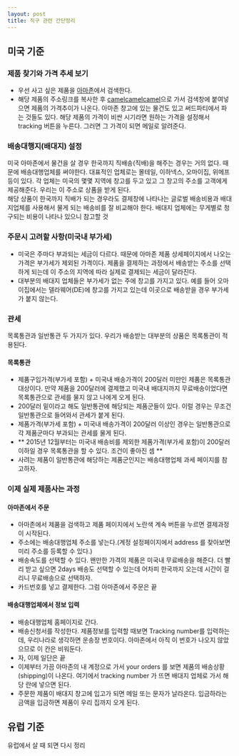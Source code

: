 ```yaml
---  
layout: post  
title: 직구 관련 간단정리  
---  
```


## 미국 기준  
### 제품 찾기와 가격 추세 보기  
* 우선 사고 싶은 제품을 [아마존](http://amazon.com)에서 검색한다.  
* 해당 제품의 주소링크를 복사한 후 [camelcamelcamel](http://camelcamelcamel.com)으로 가서 검색창에 붙여넣으면 제품의 가격추이가 나온다. 아마존 창고에 있는 물건도 있고 써드파티에서 파는 것들도 있다. 해당 제품의 가격이 비싼 시기라면 원하는 가격을 설정해서 tracking 버튼을 누른다. 그러면 그 가격이 되면 메일로 알려준다.  

### 배송대행지(배대지) 설정  
미국 아마존에서 물건을 살 경우 한국까지 직배송(직배)을 해주는 경우는 거의 없다. 때문에 배송대행업체를 써야한다. 대표적인 업체로는 몰테일, 이하넥스, 오마이집, 위메프 등이 있다. 각 업체는 미국의 몇몇 지역에 창고를 두고 있고 그 창고의 주소를 고객에게 제공해준다. 우리는 이 주소로 상품을 받게 된다.  
해당 상품이 한국까지 직배가 되는 경우라도 결제창에 나타나는 글로벌 배송비용과 배대지업체를 사용해서 물게 되는 배송비를 잘 비교해야 한다. 배대지 업체에는 무게별로 청구되는 비용이 나타나 있으니 참고할 것 

### 주문시 고려할 사항(미국내 부가세)  
* 미국은 주마다 부과되는 세금이 다르다. 때문에 아마존 제품 상세페이지에서 나오는 가격은 부가세가 제외된 가격이다. 제품을 결제하는 과정에서 배송받는 주소를 선택하게 되는데 이 주소의 지역에 따라 실제로 결제되는 세금이 달라진다. 
* 대부분의 배대지 업체들은 부가세가 없는 주에 창고를 가지고 있다. 예를 들어 오마이집에서는 델라웨어(DE)에 창고를 가지고 있는데 이곳으로 배송받을 경우 부가세가 붙지 않는다. 

### 관세  
목록통관과 일반통관 두 가지가 있다. 우리가 배송받는 대부분의 상품은 목록통관이 적용된다.
#### 목록통관 
* 제품구입가격(부가세 포함) + 미국내 배송가격이 200달러 미만인 제품은 목록통관 대상이다. 만약 제품을 200달러에 결제했고 미국내 배대지까지 무료배송이었다면 목록통관으로 관세를 물지 않고 나에게 오게 된다.
* 200달러 밑이라고 해도 일반통관에 해당되는 제품군들이 있다. 이럴 경우는 무조건 일반통관으로 들어와서 관세가 붙게 된다. 
* 제품가격(부가세 포함) + 미국내 배송가격이 200달러 이상인 경우는 일반통관으로 각 제품군마다 부과되는 관세를 물게 된다.
* ** 2015년 12월부터는 미국내 배송비를 제외한 제품가격(부가세 포함)이 200달러 이하일 경우 목록통관을 할 수 있다. 조건이 좋아진 셈 **
* 사려는 제품이 일반통관에 해당하는 제품군인지는 배송대행업체 과세 페이지를 참고하자. 

### 이제 실제 제품사는 과정  
#### 아마존에서 주문   
* 아마존에서 제품을 검색하고 제품 페이지에서 노란색 계속 버튼을 누르면 결제과정이 시작된다. 
* 주소에는 배송대행업체 주소를 넣는다.(계정 설정페이지에서 address 를 찾아보면 미리 주소를 등록할 수 있다.)
* 배송속도를 선택할 수 있다. 왠만한 가격의 제품은 미국내 무료배송을 해준다. 더 빨리 받고 싶으면 2days 배송도 선택할 수 있는데 어차피 한국까지 오는데 시간이 걸리니 무료배송으로 선택하자. 
* 카드번호를 넣고 결제한다. 그럼 아마존에서 주문은 끝

#### 배송대행업체에서 정보 입력 
* 배송대행업체 홈페이지로 간다. 
* 배송신청서를 작성한다. 제품정보를 입력할 때보면 Tracking number를 입력하는데, 우리나라로 생각하면 운송장 번호이다. 아마존에서 아직 이 번호가 나오지 않았으므로 이 칸은 비워둔다. 
* 자, 이제 일단은 끝
* 이제부터 가끔 아마존의 내 계정으로 가서 your orders 를 보면 제품의 배송상황(shipping)이 나온다. 여기에서 tracking number 가 뜨면 배대지 업체로 가서 해당 란에 넣으면 된다.
* 주문한 제품이 배대지 창고에 입고가 되면 메일 또는 문자가 날라온다. 입금하라는 금액을 입금하면 제품이 우리 집까지 오게 된다.


## 유럽 기준  
유럽에서 살 때 되면 다시 정리 


